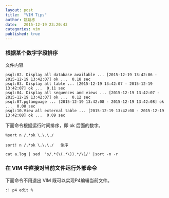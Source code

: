 ```yaml
---
layout: post
title:  "VIM Tips"
author: 姚延栋
date:   2015-12-19 23:20:43
categories: vim
published: true
---
```


### 根据某个数字字段排序

文件内容

    psql:02. Display all database available ... [2015-12-19 13:42:06 - 2015-12-19 13:42:07] ok ...  0.18 sec
    psql:03. Display all table ... [2015-12-19 13:42:07 - 2015-12-19 13:42:07] ok ...  0.11 sec
    psql:04. Display all sequences and views ... [2015-12-19 13:42:07 - 2015-12-19 13:42:07] ok ...  0.12 sec
    psql:07.pglanguage ... [2015-12-19 13:42:08 - 2015-12-19 13:42:08] ok ...  0.08 sec
    psql:10.View all external table ... [2015-12-19 13:42:08 - 2015-12-19 13:42:08] ok ...  0.09 sec

下面命令根据运行时间排序，即 ok 后面的数字。

    %sort n /.*ok \.\.\./

    sort! n /.*ok \.\.\./   倒序

    cat a.log | sed  's/.*(\(.*\)).*/\1/' |sort -n -r

### 在 VIM 中直接对当前文件运行外部命令

下面命令不用退出 VIM 既可以实现P4编辑当前文件。

    :! p4 edit %